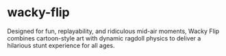 # wacky-flip
Designed for fun, replayability, and ridiculous mid-air moments, Wacky Flip combines cartoon-style art with dynamic ragdoll physics to deliver a hilarious stunt experience for all ages.
